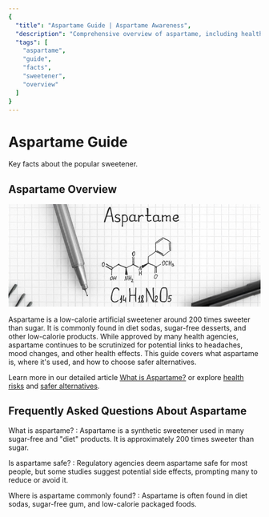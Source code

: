 ```yaml
---
{
  "title": "Aspartame Guide | Aspartame Awareness",
  "description": "Comprehensive overview of aspartame, including health risks, side effects, common uses, and safer alternatives.",
  "tags": [
    "aspartame",
    "guide",
    "facts",
    "sweetener",
    "overview"
  ]
}
---
```


# Aspartame Guide

Key facts about the popular sweetener.

## Aspartame Overview

![aspartame chemical structure](images/blog/lg/aspartame-lg.jpg)

Aspartame is a low-calorie artificial sweetener around 200 times sweeter than sugar. It is commonly found in diet sodas, sugar-free desserts, and other low-calorie products. While approved by many health agencies, aspartame continues to be scrutinized for potential links to headaches, mood changes, and other health effects. This guide covers what aspartame is, where it's used, and how to choose safer alternatives.

Learn more in our detailed article [What is Aspartame?](blogs/aspartame) or explore [health risks](list-risks) and [safer alternatives](blogs/alternatives).

## Frequently Asked Questions About Aspartame

What is aspartame?
:   Aspartame is a synthetic sweetener used in many sugar-free and "diet" products. It is approximately 200 times sweeter than sugar.

Is aspartame safe?
:   Regulatory agencies deem aspartame safe for most people, but some studies suggest potential side effects, prompting many to reduce or avoid it.

Where is aspartame commonly found?
:   Aspartame is often found in diet sodas, sugar-free gum, and low-calorie packaged foods.
